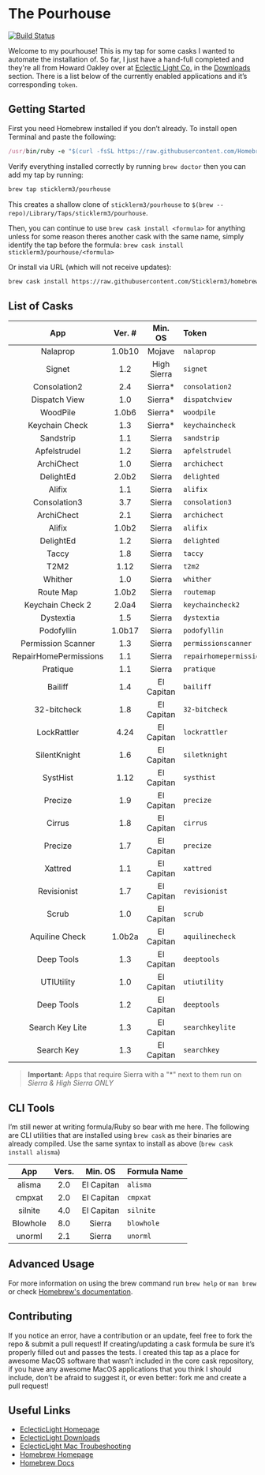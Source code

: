 # The Pourhouse

[![Build Status](https://travis-ci.com/sticklerm3/homebrew-pourhouse.svg?branch=master)](https://travis-ci.com/sticklerm3/homebrew-pourhouse)

Welcome to my pourhouse! This is my tap for some casks I wanted to automate the installation of. So far, I just have a hand-full completed and they're all from Howard Oakley over at [Eclectic Light Co.][6f8d9867] in the [Downloads][02b6cdf0] section. There is a list below of the currently enabled applications and it’s corresponding `token`.

## Getting Started

First you need Homebrew installed if you don’t already. To install open Terminal and paste the following:

```ruby
/usr/bin/ruby -e "$(curl -fsSL https://raw.githubusercontent.com/Homebrew/install/master/install)"
```

Verify everything installed correctly by running `brew doctor` then you can add my tap by running:

```sh
brew tap sticklerm3/pourhouse
```

This creates a shallow clone of `sticklerm3/pourhouse` to `$(brew --repo)/Library/Taps/sticklerm3/pourhouse`.

Then, you can continue to use `brew cask install <formula>` for anything unless for some reason theres another cask with the same name, simply identify the tap before the formula: `brew cask install sticklerm3/pourhouse/<formula>`

Or install via URL (which will not receive updates):

```sh
brew cask install https://raw.githubusercontent.com/Sticklerm3/homebrew-pourhouse/master/Casks/<formula>.rb
```

## List of Casks

|          App          | Ver. # |   Min. OS   | Token                   |
| :-------------------: | :----: | :---------: | :---------------------- |
|        Nalaprop       | 1.0b10 |    Mojave   | `nalaprop`              |
|         Signet        |   1.2  | High Sierra | `signet`                |
|      Consolation2     |   2.4  |   Sierra\*  | `consolation2`          |
|     Dispatch View     |   1.0  |   Sierra\*  | `dispatchview`          |
|        WoodPile       |  1.0b6 |   Sierra\*  | `woodpile`              |
|     Keychain Check    |   1.3  |   Sierra\*  | `keychaincheck`         |
|       Sandstrip       |   1.1  |    Sierra   | `sandstrip`             |
|      Apfelstrudel     |   1.2  |    Sierra   | `apfelstrudel`          |
|       ArchiChect      |   1.0  |    Sierra   | `archichect`            |
|       DelightEd       |  2.0b2 |    Sierra   | `delighted`             |
|         Alifix        |   1.1  |    Sierra   | `alifix`                |
|      Consolation3     |   3.7  |    Sierra   | `consolation3`          |
|       ArchiChect      |   2.1  |    Sierra   | `archichect`            |
|         Alifix        |  1.0b2 |    Sierra   | `alifix`                |
|       DelightEd       |   1.2  |    Sierra   | `delighted`             |
|         Taccy         |   1.8  |    Sierra   | `taccy`                 |
|          T2M2         |  1.12  |    Sierra   | `t2m2`                  |
|        Whither        |   1.0  |    Sierra   | `whither`               |
|       Route Map       |  1.0b2 |    Sierra   | `routemap`              |
|    Keychain Check 2   |  2.0a4 |    Sierra   | `keychaincheck2`        |
|       Dystextia       |   1.5  |    Sierra   | `dystextia`             |
|       Podofyllin      | 1.0b17 |    Sierra   | `podofyllin`            |
|   Permission Scanner  |   1.3  |    Sierra   | `permissionscanner`     |
| RepairHomePermissions |   1.1  |    Sierra   | `repairhomepermissions` |
|        Pratique       |   1.1  |    Sierra   | `pratique`              |
|        Bailiff        |   1.4  |  El Capitan | `bailiff`               |
|      32-bitcheck      |   1.8  |  El Capitan | `32-bitcheck`           |
|      LockRattler      |  4.24  |  El Capitan | `lockrattler`           |
|      SilentKnight     |   1.6  |  El Capitan | `siletknight`           |
|        SystHist       |  1.12  |  El Capitan | `systhist`              |
|        Precize        |   1.9  |  El Capitan | `precize`               |
|         Cirrus        |   1.8  |  El Capitan | `cirrus`                |
|        Precize        |   1.7  |  El Capitan | `precize`               |
|        Xattred        |   1.1  |  El Capitan | `xattred`               |
|      Revisionist      |   1.7  |  El Capitan | `revisionist`           |
|         Scrub         |   1.0  |  El Capitan | `scrub`                 |
|     Aquiline Check    | 1.0b2a |  El Capitan | `aquilinecheck`         |
|       Deep Tools      |   1.3  |  El Capitan | `deeptools`             |
|       UTIUtility      |   1.0  |  El Capitan | `utiutility`            |
|       Deep Tools      |   1.2  |  El Capitan | `deeptools`             |
|    Search Key Lite    |   1.3  |  El Capitan | `searchkeylite`         |
|       Search Key      |   1.3  |  El Capitan | `searchkey`             |

> **Important:** Apps that require Sierra with a "\*" next to them run on _Sierra & High Sierra ONLY_

## CLI Tools

I’m still newer at writing formula/Ruby so bear with me here. The following are CLI utilities that are installed using `brew cask` as their binaries are already compiled. Use the same syntax to install as above (`brew cask install alisma`)

|    App   | Vers. |   Min. OS  | Formula Name |
| :------: | :---: | :--------: | :----------- |
|  alisma  |  2.0  | El Capitan | `alisma`     |
|  cmpxat  |  2.0  | El Capitan | `cmpxat`     |
|  silnite |  4.0  | El Capitan | `silnite`    |
| Blowhole |  8.0  |   Sierra   | `blowhole`   |
|  unorml  |  2.1  |   Sierra   | `unorml`     |

## Advanced Usage

For more information on using the brew command run `brew help` or `man brew` or check [Homebrew's documentation][223b9045].

## Contributing

If you notice an error, have a contribution or an update, feel free to fork the repo & submit a pull request! If creating/updating a cask formula be sure it’s properly filled out and passes the tests.  I created this tap as a place for awesome MacOS software that wasn’t included in the core cask repository, if you have any awesome MacOS applications that you think I should include, don’t be afraid to suggest it, or even better: fork me and create a pull request!

## Useful Links

-   [EclecticLight Homepage][6f8d9867]
-   [EclecticLight Downloads][02b6cdf0]
-   [EclecticLight Mac Troubeshooting](https://eclecticlight.co/2017/04/18/a-mac-troubleshooting-summary/)
-   [Homebrew Homepage][9d01861c]
-   [Homebrew Docs][223b9045]

[6f8d9867]: https://eclecticlight.co "Eclectic Light Co"

[02b6cdf0]: https://eclecticlight.co/downloads/ "EC: Downloads"

[223b9045]: https://docs.brew.sh "Homebrew docs"

[9d01861c]: https://brew.sh "Homebrew"
